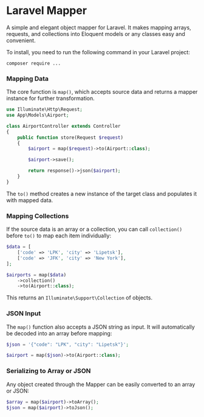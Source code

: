 # Laravel Mapper

A simple and elegant object mapper for Laravel.
It makes mapping arrays, requests, and collections into Eloquent models or any classes easy and convenient.


To install, you need to run the following command in your Laravel project:

```shell
composer require ...
```

### Mapping Data

The core function is `map()`, which accepts source data and returns a mapper instance for further transformation.

```php
use Illuminate\Http\Request;
use App\Models\Airport;

class AirportController extends Controller
{
    public function store(Request $request)
    {
        $airport = map($request)->to(Airport::class);

        $airport->save();

        return response()->json($airport);
    }
}
```

The `to()` method creates a new instance of the target class and populates it with mapped data.

### Mapping Collections

If the source data is an array or a collection, you can call `collection()` before `to()` to map each item individually:

```php
$data = [
    ['code' => 'LPK', 'city' => 'Lipetsk'],
    ['code' => 'JFK', 'city' => 'New York'],
];

$airports = map($data)
    ->collection()
    ->to(Airport::class);
```

This returns an `Illuminate\Support\Collection` of objects.

### JSON Input

The `map()` function also accepts a JSON string as input. 
It will automatically be decoded into an array before mapping:

```php
$json = '{"code": "LPK", "city": "Lipetsk"}';

$airport = map($json)->to(Airport::class);
```

<!--
### Customizing Mapping

By default, the Mapper will create objects even if some properties are missing. 
This is useful for incremental object building.
You can specify a custom mapper class or a closure to override default mapping behavior:

```php
$airport = map($data)
    ->with(fn ($mapper, $data) => new Airport([
        'code' => strtoupper($data['code'])
    ]))
    ->to(Airport::class);
```

Or via invoke class:

```php
$airport = map($data)
    ->with(CustomAirportMapper::class)
    ->to(Airport::class);
```
-->


### Serializing to Array or JSON

Any object created through the Mapper can be easily converted to an array or JSON:

```php
$array = map($airport)->toArray();
$json = map($airport)->toJson();
```
